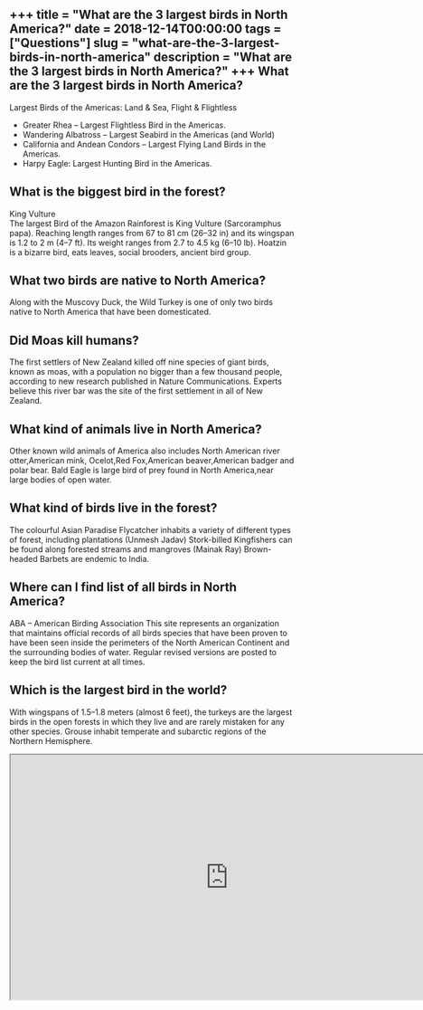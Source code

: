 +++
title = "What are the 3 largest birds in North America?"
date = 2018-12-14T00:00:00
tags = ["Questions"]
slug = "what-are-the-3-largest-birds-in-north-america"
description = "What are the 3 largest birds in North America?"
+++
What are the 3 largest birds in North America?
----------------------------------------------

Largest Birds of the Americas: Land &amp; Sea, Flight &amp; Flightless

- Greater Rhea – Largest Flightless Bird in the Americas.
- Wandering Albatross – Largest Seabird in the Americas (and World)
- California and Andean Condors – Largest Flying Land Birds in the Americas.
- Harpy Eagle: Largest Hunting Bird in the Americas.

What is the biggest bird in the forest?
---------------------------------------

King Vulture  
The largest Bird of the Amazon Rainforest is King Vulture (Sarcoramphus papa). Reaching length ranges from 67 to 81 cm (26–32 in) and its wingspan is 1.2 to 2 m (4–7 ft). Its weight ranges from 2.7 to 4.5 kg (6–10 lb). Hoatzin is a bizarre bird, eats leaves, social brooders, ancient bird group.

What two birds are native to North America?
-------------------------------------------

Along with the Muscovy Duck, the Wild Turkey is one of only two birds native to North America that have been domesticated.

Did Moas kill humans?
---------------------

The first settlers of New Zealand killed off nine species of giant birds, known as moas, with a population no bigger than a few thousand people, according to new research published in Nature Communications. Experts believe this river bar was the site of the first settlement in all of New Zealand.

What kind of animals live in North America?
-------------------------------------------

Other known wild animals of America also includes North American river otter,American mink, Ocelot,Red Fox,American beaver,American badger and polar bear. Bald Eagle is large bird of prey found in North America,near large bodies of open water.

What kind of birds live in the forest?
--------------------------------------

The colourful Asian Paradise Flycatcher inhabits a variety of different types of forest, including plantations (Unmesh Jadav) Stork-billed Kingfishers can be found along forested streams and mangroves (Mainak Ray) Brown-headed Barbets are endemic to India.

Where can I find list of all birds in North America?
----------------------------------------------------

ABA – American Birding Association This site represents an organization that maintains official records of all birds species that have been proven to have been seen inside the perimeters of the North American Continent and the surrounding bodies of water. Regular revised versions are posted to keep the bird list current at all times.

Which is the largest bird in the world?
---------------------------------------

With wingspans of 1.5–1.8 meters (almost 6 feet), the turkeys are the largest birds in the open forests in which they live and are rarely mistaken for any other species. Grouse inhabit temperate and subarctic regions of the Northern Hemisphere.

<iframe allow="accelerometer; autoplay; clipboard-write; encrypted-media; gyroscope; picture-in-picture" allowfullscreen="" class="__youtube_prefs__  epyt-is-override  no-lazyload" data-no-lazy="1" data-origheight="433" data-origwidth="770" data-skipgform_ajax_framebjll="" height="433" id="_ytid_16555" loading="lazy" src="https://www.youtube.com/embed/3nYgs69Q9FQ?enablejsapi=1&autoplay=0&cc_load_policy=0&cc_lang_pref=&iv_load_policy=1&loop=0&modestbranding=0&rel=1&fs=1&playsinline=0&autohide=2&theme=dark&color=red&controls=1&" title="YouTube player" width="770"></iframe>